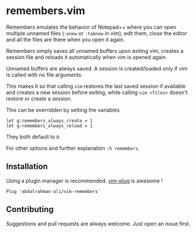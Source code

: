 # remembers.vim

Remembers emulates the behavior of Notepad++ where you can open multiple
unnamed files (`:enew` or `:tabnew` in vim), edit them, close the editor 
and all the files are there when you open it again.

Remembers simply saves all unnamed buffers upon exiting vim, creates a
session file and reloads it automatically when vim is opened again.

Unnamed buffers are always saved. 
A session is created/loaded only if vim is called with no file arguments.

This makes it so that calling `vim` restores the last saved session if 
available and creates a new session before exiting, while calling 
`vim <files>` doesn't restore or create a session.

This can be overridden by setting the variables

    let g:remembers_always_create = 1
    let g:remembers_always_reload = 1

They both default to `0`.

For other options and further explanation `:h remembers`.

## Installation

Using a plugin manager is recommended. [vim-plug](https://github.com/junegunn/vim-plug) is awesome !

    Plug 'abdalrahman-ali/vim-remembers'

## Contributing

Suggestions and pull requests are always welcome. Just open an issue first.
